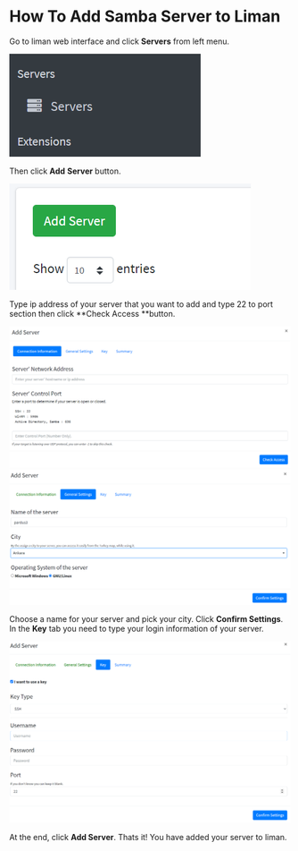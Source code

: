 # How To Add Samba Server to Liman

Go to liman web interface and click **Servers**  from left menu.

<img src="./Assets/1.png">

Then click **Add** **Server** button.

<img src="./Assets/2.png">

Type ip address of your server that you want to add and type 22 to port section then click **Check Access **button.

<img src="./Assets/3.png">

<img src="./Assets/4.png">



Choose a name for your server and pick your city. Click **Confirm Settings**. In the **Key** tab you need to type your login information of your server.

<img src="./Assets/5.png">

At the end, click **Add Server**. Thats it! You have added your server to liman.

